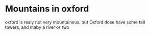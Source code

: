 Mountains in oxford
===================
oxford is realy not very mountainous.
but Oxford dose have some tall towers, and maby a river or two

